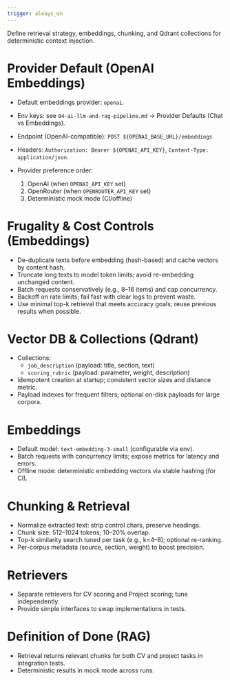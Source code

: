 ```yaml
---
trigger: always_on
---
```


Define retrieval strategy, embeddings, chunking, and Qdrant collections for deterministic context injection.

# Provider Default (OpenAI Embeddings)
- Default embeddings provider: `openai`.
- Env keys: see `04-ai-llm-and-rag-pipeline.md` → Provider Defaults (Chat vs Embeddings).
- Endpoint (OpenAI-compatible): `POST ${OPENAI_BASE_URL}/embeddings`
- Headers: `Authorization: Bearer ${OPENAI_API_KEY}`, `Content-Type: application/json`.

- Provider preference order:
  1) OpenAI (when `OPENAI_API_KEY` set)
  2) OpenRouter (when `OPENROUTER_API_KEY` set)
  3) Deterministic mock mode (CI/offline)

# Frugality & Cost Controls (Embeddings)
- De-duplicate texts before embedding (hash-based) and cache vectors by content hash.
- Truncate long texts to model token limits; avoid re-embedding unchanged content.
- Batch requests conservatively (e.g., 8–16 items) and cap concurrency.
- Backoff on rate limits; fail fast with clear logs to prevent waste.
- Use minimal top-k retrieval that meets accuracy goals; reuse previous results when possible.

# Vector DB & Collections (Qdrant)
- Collections:
  - `job_description` (payload: title, section, text)
  - `scoring_rubric` (payload: parameter, weight, description)
- Idempotent creation at startup; consistent vector sizes and distance metric.
- Payload indexes for frequent filters; optional on-disk payloads for large corpora.

# Embeddings
- Default model: `text-embedding-3-small` (configurable via env).
- Batch requests with concurrency limits; expose metrics for latency and errors.
- Offline mode: deterministic embedding vectors via stable hashing (for CI).

# Chunking & Retrieval
- Normalize extracted text: strip control chars, preserve headings.
- Chunk size: 512–1024 tokens; 10–20% overlap.
- Top-k similarity search tuned per task (e.g., k=4–8); optional re-ranking.
- Per-corpus metadata (source, section, weight) to boost precision.

# Retrievers
- Separate retrievers for CV scoring and Project scoring; tune independently.
- Provide simple interfaces to swap implementations in tests.

# Definition of Done (RAG)
- Retrieval returns relevant chunks for both CV and project tasks in integration tests.
- Deterministic results in mock mode across runs.
